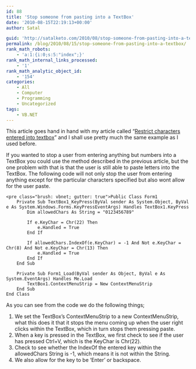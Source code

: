 ```yaml
---
id: 88
title: 'Stop someone from pasting into a TextBox'
date: '2010-08-15T22:19:13+00:00'
author: Satal

guid: 'http://satalketo.com/2010/08/stop-someone-from-pasting-into-a-textbox/'
permalink: /blog/2010/08/15/stop-someone-from-pasting-into-a-textbox/
rank_math_robots:
    - 'a:1:{i:0;s:5:"index";}'
rank_math_internal_links_processed:
    - '1'
rank_math_analytic_object_id:
    - '154'
categories:
    - All
    - Computer
    - Programming
    - Uncategorized
tags:
    - VB.NET
---
```


This article goes hand in hand with my article called “[Restrict characters entered into textbox](https://samjenkins.com/restrict-characters-entered-into-textbox)” and I shall use pretty much the same example as I used before.

If you wanted to stop a user from entering anything but numbers into a TextBox you could use the method described in the previous article, but the one problem with that is that the user is still able to paste letters into the TextBox. The following code will not only stop the user from entering anything except for the particular characters specified but also wont allow for the user paste.

```
<pre class="brush: vbnet; gutter: true">Public Class Form1
    Private Sub TextBox1_KeyPress(ByVal sender As System.Object, ByVal e As System.Windows.Forms.KeyPressEventArgs) Handles TextBox1.KeyPress
        Dim allowedChars As String = "0123456789"

        If e.KeyChar = Chr(22) Then
            e.Handled = True
        End If

        If allowedChars.IndexOf(e.KeyChar) = -1 And Not e.KeyChar = Chr(8) And Not e.KeyChar = Chr(13) Then
            e.Handled = True
        End If
    End Sub

    Private Sub Form1_Load(ByVal sender As Object, ByVal e As System.EventArgs) Handles Me.Load
        TextBox1.ContextMenuStrip = New ContextMenuStrip
    End Sub
End Class
```

As you can see from the code we do the following things;

1. We set the TextBox’s ContextMenuStrip to a new ContextMenuStrip, what this does it that it stops the menu coming up when the user right clicks within the TextBox, which in turn stops them pressing paste.
2. When a key is pressed in the TextBox, we first check to see if the user has pressed Ctrl+V, which is the KeyChar is Chr(22).
3. Check to see whether the IndexOf the entered key within the allowedChars String is -1, which means it is not within the String.
4. We also allow for the key to be ‘Enter’ or backspace.